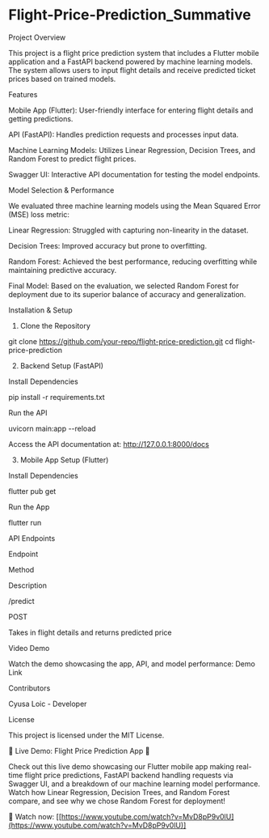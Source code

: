 # Flight-Price-Prediction_Summative

Project Overview

This project is a flight price prediction system that includes a Flutter mobile application and a FastAPI backend powered by machine learning models. The system allows users to input flight details and receive predicted ticket prices based on trained models.

Features

Mobile App (Flutter): User-friendly interface for entering flight details and getting predictions.

API (FastAPI): Handles prediction requests and processes input data.

Machine Learning Models: Utilizes Linear Regression, Decision Trees, and Random Forest to predict flight prices.

Swagger UI: Interactive API documentation for testing the model endpoints.

Model Selection & Performance

We evaluated three machine learning models using the Mean Squared Error (MSE) loss metric:

Linear Regression: Struggled with capturing non-linearity in the dataset.

Decision Trees: Improved accuracy but prone to overfitting.

Random Forest: Achieved the best performance, reducing overfitting while maintaining predictive accuracy.

Final Model: Based on the evaluation, we selected Random Forest for deployment due to its superior balance of accuracy and generalization.

Installation & Setup

1. Clone the Repository

git clone https://github.com/your-repo/flight-price-prediction.git
cd flight-price-prediction

2. Backend Setup (FastAPI)

Install Dependencies

pip install -r requirements.txt

Run the API

uvicorn main:app --reload

Access the API documentation at: http://127.0.0.1:8000/docs

3. Mobile App Setup (Flutter)

Install Dependencies

flutter pub get

Run the App

flutter run

API Endpoints

Endpoint

Method

Description

/predict

POST

Takes in flight details and returns predicted price

Video Demo

Watch the demo showcasing the app, API, and model performance: Demo Link

Contributors

Cyusa Loic - Developer

License

This project is licensed under the MIT License.

🚀 Live Demo: Flight Price Prediction App 🎥

Check out this live demo showcasing our Flutter mobile app making real-time flight price predictions, FastAPI backend handling requests via Swagger UI, and a breakdown of our machine learning model performance. Watch how Linear Regression, Decision Trees, and Random Forest compare, and see why we chose Random Forest for deployment!

🔗 Watch now: [[https://www.youtube.com/watch?v=MvD8pP9v0lU](https://www.youtube.com/watch?v=MvD8pP9v0lU)]
